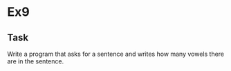 # Ex9

## Task

Write a program that asks for a sentence and writes how many vowels there are in the sentence.